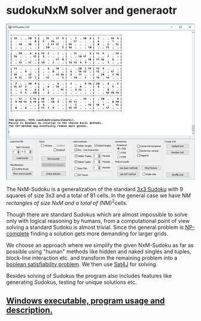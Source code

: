 # sudokuNxM solver and generaotr


![](gui.jpg "")

The NxM-Sudoku is a generalization of the standard <a href="https://en.wikipedia.org/wiki/Sudoku">3x3 Sudoku</a> with 9 squares of size 3x3 and a total of 81 cells. In the general case we have N*M rectangles of size NxM and a total of (N*M)<sup>2</sup>cells.</p>
      <p><a href="themen/sudoku/program.html"></a> Though there are standard Sudokus which are almost impossible to solve only with logical reasoning by humans, from a computational point of view solving a standard Sudoku is almost trivial. Since the general problem is <a href="https://en.wikipedia.org/wiki/NP-completeness">NP-complete</a> finding a solution gets more demanding for larger grids.</p>
      <p>We choose an approach where we simplify the given NxM-Sudoku as far as possible using &quot;human&quot; methods like hidden and naked singles and tuples, block-line interaction etc. and transform the remaining problem into a <a href="https://en.wikipedia.org/wiki/Boolean_satisfiability_problem">boolean satisfiability problem</a>. We then use <a href="http://www.sat4j.org/">Sat4J</a> for solving.</p>
      Besides solving of Sudokus the program also includes features like generating Sudokus, testing for unique solutions etc.
      <p>
  
  
 ## <a href="http://kociemba.org/themen/sudoku/program.html">Windows executable, program usage and description.</a>
